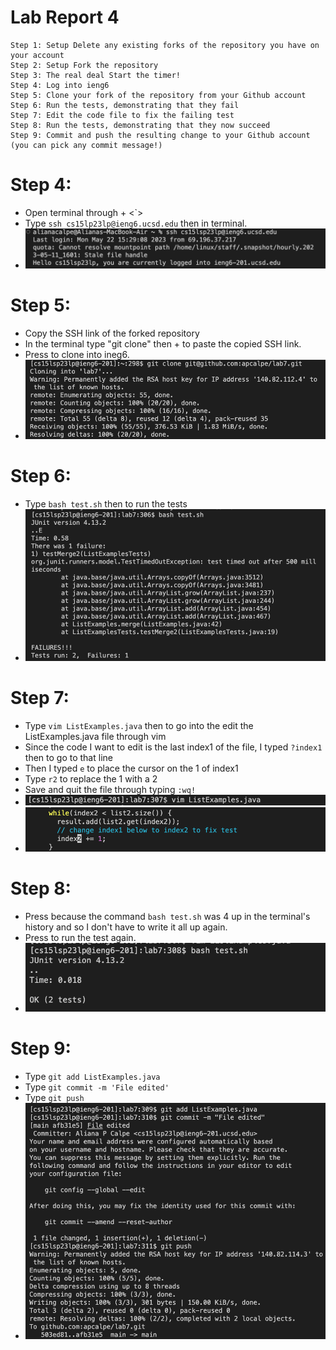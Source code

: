 # Lab Report 4 #

```
Step 1: Setup Delete any existing forks of the repository you have on your account
Step 2: Setup Fork the repository
Step 3: The real deal Start the timer!
Step 4: Log into ieng6
Step 5: Clone your fork of the repository from your Github account
Step 6: Run the tests, demonstrating that they fail
Step 7: Edit the code file to fix the failing test
Step 8: Run the tests, demonstrating that they now succeed
Step 9: Commit and push the resulting change to your Github account (you can pick any commit message!)
```


# Step 4: 

  - Open terminal through <ctrl> +  <`>
  - Type `ssh cs15lp23lp@ieng6.ucsd.edu` then <enter> in terminal.
  - ![Image](Screenshot%202023-05-22%20at%203.32.51%20PM.png)
  
# Step 5:
  - Copy the SSH link of the forked repository
  - In the terminal type "git clone" then <command> + <v> to paste the copied SSH link.
  - Press <enter> to clone into ineg6.
  - ![Image](Screenshot%202023-05-22%20at%203.33.32%20PM.png)
  
# Step 6: 
  - Type `bash test.sh` then <enter> to run the tests
  - ![Image](Screenshot%202023-05-22%20at%203.34.06%20PM.png)
  
# Step 7:
  - Type `vim ListExamples.java` then <enter> to go into the edit the ListExamples.java file through vim
  - Since the code I want to edit is the last index1 of the file, I typed `?index1` then <enter> to go to that line
  - Then I typed `e` to place the cursor on the 1 of index1
  - Type `r2` to replace the 1 with a 2
  - Save and quit the file through typing `:wq!`
  - ![Image](Screenshot%202023-05-22%20at%203.34.48%20PM.png)
  - ![Image](Screenshot%202023-05-22%20at%203.35.01%20PM.png)
  
# Step 8: 
  - Press <up> <up> because the command `bash test.sh` was 4 up in the terminal's history and so I don't have to write it all up again.
  - Press <enter> to run the test again.
  - ![Image](Screenshot%202023-05-22%20at%203.35.13%20PM.png)
 
# Step 9:
  - Type `git add ListExamples.java`
  - Type `git commit -m 'File edited'`
  - Type `git push`
  - ![Image](Screenshot%202023-05-22%20at%203.35.36%20PM.png)
  
